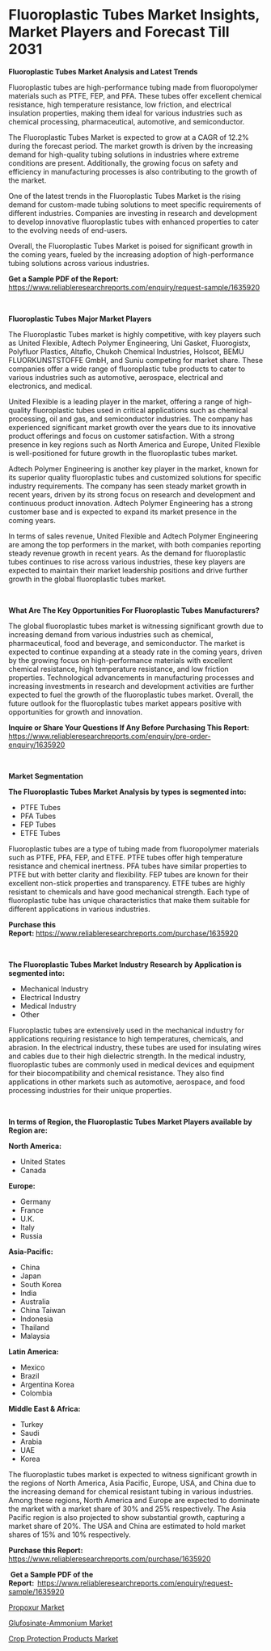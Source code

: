 <p><h1>Fluoroplastic Tubes Market Insights, Market Players and Forecast Till 2031</h1></p><p><strong>Fluoroplastic Tubes Market Analysis and Latest Trends</strong></p>
<p><p>Fluoroplastic tubes are high-performance tubing made from fluoropolymer materials such as PTFE, FEP, and PFA. These tubes offer excellent chemical resistance, high temperature resistance, low friction, and electrical insulation properties, making them ideal for various industries such as chemical processing, pharmaceutical, automotive, and semiconductor.</p><p>The Fluoroplastic Tubes Market is expected to grow at a CAGR of 12.2% during the forecast period. The market growth is driven by the increasing demand for high-quality tubing solutions in industries where extreme conditions are present. Additionally, the growing focus on safety and efficiency in manufacturing processes is also contributing to the growth of the market.</p><p>One of the latest trends in the Fluoroplastic Tubes Market is the rising demand for custom-made tubing solutions to meet specific requirements of different industries. Companies are investing in research and development to develop innovative fluoroplastic tubes with enhanced properties to cater to the evolving needs of end-users.</p><p>Overall, the Fluoroplastic Tubes Market is poised for significant growth in the coming years, fueled by the increasing adoption of high-performance tubing solutions across various industries.</p></p>
<p><strong>Get a Sample PDF of the Report:&nbsp;</strong> <a href="https://www.reliableresearchreports.com/enquiry/request-sample/1635920">https://www.reliableresearchreports.com/enquiry/request-sample/1635920</a></p>
<p>&nbsp;</p>
<p><strong>Fluoroplastic Tubes Major Market Players</strong></p>
<p><p>The Fluoroplastic Tubes market is highly competitive, with key players such as United Flexible, Adtech Polymer Engineering, Uni Gasket, Fluorogistx, Polyfluor Plastics, Altaflo, Chukoh Chemical Industries, Holscot, BEMU FLUORKUNSTSTOFFE GmbH, and Suniu competing for market share. These companies offer a wide range of fluoroplastic tube products to cater to various industries such as automotive, aerospace, electrical and electronics, and medical.</p><p>United Flexible is a leading player in the market, offering a range of high-quality fluoroplastic tubes used in critical applications such as chemical processing, oil and gas, and semiconductor industries. The company has experienced significant market growth over the years due to its innovative product offerings and focus on customer satisfaction. With a strong presence in key regions such as North America and Europe, United Flexible is well-positioned for future growth in the fluoroplastic tubes market.</p><p>Adtech Polymer Engineering is another key player in the market, known for its superior quality fluoroplastic tubes and customized solutions for specific industry requirements. The company has seen steady market growth in recent years, driven by its strong focus on research and development and continuous product innovation. Adtech Polymer Engineering has a strong customer base and is expected to expand its market presence in the coming years.</p><p>In terms of sales revenue, United Flexible and Adtech Polymer Engineering are among the top performers in the market, with both companies reporting steady revenue growth in recent years. As the demand for fluoroplastic tubes continues to rise across various industries, these key players are expected to maintain their market leadership positions and drive further growth in the global fluoroplastic tubes market.</p></p>
<p>&nbsp;</p>
<p><strong>What Are The Key Opportunities For Fluoroplastic Tubes Manufacturers?</strong></p>
<p><p>The global fluoroplastic tubes market is witnessing significant growth due to increasing demand from various industries such as chemical, pharmaceutical, food and beverage, and semiconductor. The market is expected to continue expanding at a steady rate in the coming years, driven by the growing focus on high-performance materials with excellent chemical resistance, high temperature resistance, and low friction properties. Technological advancements in manufacturing processes and increasing investments in research and development activities are further expected to fuel the growth of the fluoroplastic tubes market. Overall, the future outlook for the fluoroplastic tubes market appears positive with opportunities for growth and innovation.</p></p>
<p><strong>Inquire or Share Your Questions If Any Before Purchasing This Report:</strong> <a href="https://www.reliableresearchreports.com/enquiry/pre-order-enquiry/1635920">https://www.reliableresearchreports.com/enquiry/pre-order-enquiry/1635920</a></p>
<p>&nbsp;</p>
<p><strong>Market Segmentation</strong></p>
<p><strong>The Fluoroplastic Tubes Market Analysis by types is segmented into:</strong></p>
<p><ul><li>PTFE Tubes</li><li>PFA Tubes</li><li>FEP Tubes</li><li>ETFE Tubes</li></ul></p>
<p><p>Fluoroplastic tubes are a type of tubing made from fluoropolymer materials such as PTFE, PFA, FEP, and ETFE. PTFE tubes offer high temperature resistance and chemical inertness. PFA tubes have similar properties to PTFE but with better clarity and flexibility. FEP tubes are known for their excellent non-stick properties and transparency. ETFE tubes are highly resistant to chemicals and have good mechanical strength. Each type of fluoroplastic tube has unique characteristics that make them suitable for different applications in various industries.</p></p>
<p><strong>Purchase this Report:&nbsp;</strong><a href="https://www.reliableresearchreports.com/purchase/1635920">https://www.reliableresearchreports.com/purchase/1635920</a></p>
<p>&nbsp;</p>
<p><strong>The Fluoroplastic Tubes Market Industry Research by Application is segmented into:</strong></p>
<p><ul><li>Mechanical Industry</li><li>Electrical Industry</li><li>Medical Industry</li><li>Other</li></ul></p>
<p><p>Fluoroplastic tubes are extensively used in the mechanical industry for applications requiring resistance to high temperatures, chemicals, and abrasion. In the electrical industry, these tubes are used for insulating wires and cables due to their high dielectric strength. In the medical industry, fluoroplastic tubes are commonly used in medical devices and equipment for their biocompatibility and chemical resistance. They also find applications in other markets such as automotive, aerospace, and food processing industries for their unique properties.</p></p>
<p>&nbsp;</p>
<p><strong>In terms of Region, the Fluoroplastic Tubes Market Players available by Region are:</strong></p>
<p>
    <p> <strong> North America: </strong>
        <ul>
            <li>United States</li>
            <li>Canada</li>
        </ul>
        </p> 
    <p> <strong> Europe: </strong>
        <ul>
            <li>Germany</li>
            <li>France</li>
            <li>U.K.</li>
            <li>Italy</li>
            <li>Russia</li>
        </ul>
        </p> 
    <p> <strong> Asia-Pacific: </strong>
        <ul>
            <li>China</li>
            <li>Japan</li>
            <li>South Korea</li>
            <li>India</li>
            <li>Australia</li>
            <li>China Taiwan</li>
            <li>Indonesia</li>
            <li>Thailand</li>
            <li>Malaysia</li>
        </ul>
        </p> 
    <p> <strong> Latin America: </strong>
        <ul>
            <li>Mexico</li>
            <li>Brazil</li>
            <li>Argentina Korea</li>
            <li>Colombia</li>
        </ul>
        </p> 
    <p> <strong> Middle East & Africa: </strong>
        <ul>
            <li>Turkey</li>
            <li>Saudi</li>
            <li>Arabia</li>
            <li>UAE</li>
            <li>Korea</li>
        </ul>
    </p>
    </p>
<p><p>The fluoroplastic tubes market is expected to witness significant growth in the regions of North America, Asia Pacific, Europe, USA, and China due to the increasing demand for chemical resistant tubing in various industries. Among these regions, North America and Europe are expected to dominate the market with a market share of 30% and 25% respectively. The Asia Pacific region is also projected to show substantial growth, capturing a market share of 20%. The USA and China are estimated to hold market shares of 15% and 10% respectively.</p></p>
<p><strong>Purchase this Report: </strong><a href="https://www.reliableresearchreports.com/purchase/1635920">https://www.reliableresearchreports.com/purchase/1635920</a></p>
<p>&nbsp;<strong>Get a Sample PDF of the Report:&nbsp;&nbsp;</strong><a href="https://www.reliableresearchreports.com/enquiry/request-sample/1635920">https://www.reliableresearchreports.com/enquiry/request-sample/1635920</a></p>
<p><strong></strong></p>
<p><p><a href="https://view.publitas.com/reportprime-1/propoxur-market-size-global-industry-overview-market-segmentation-and-forecast-2023-to-2030/">Propoxur Market</a></p><p><a href="https://view.publitas.com/reportprime-1/global-glufosinate-ammonium-market-size-and-market-trends-insights-and-projections-from-2023-to-2030/">Glufosinate-Ammonium Market</a></p><p><a href="https://view.publitas.com/reportprime-1/crop-protection-products-market-growth-market-trends-covid-19-impact-and-forecasts-for-period-from-2023-2030/">Crop Protection Products Market</a></p></p>